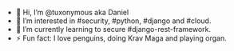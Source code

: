- 👋 Hi, I’m @tuxonymous aka Daniel
- 👀 I’m interested in #security, #python, #django and #cloud.
- 🌱 I’m currently learning to secure #django-rest-framework.
- ⚡ Fun fact: I love penguins, doing Krav Maga and playing organ.

<!---
tuxonymous/tuxonymous is a ✨ special ✨ repository because its `README.md` (this file) appears on your GitHub profile.
You can click the Preview link to take a look at your changes.
--->
